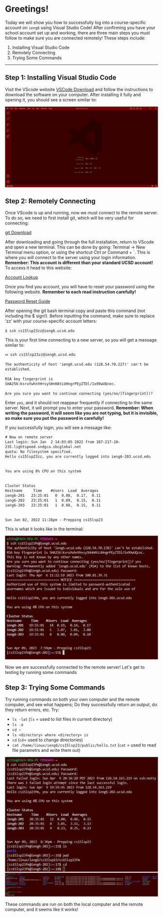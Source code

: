 # **Greetings!**
Today we will show you how to successfully log into a course-specific account on `ieng6` using Visual Studio Code! After confirming you have your school account set up and working, there are three main steps you must follow to make sure you are connected remotely! These steps include: 

1. Installing Visual Studio Code
2. Remotely Connecting
3. Trying Some Commands

---
## Step 1: Installing Visual Studio Code
Visit the VScode website [VSCode Download](https://visualstudio.microsoft.com/downloads/) and follow the instructions to download the software on your computer. After installing it fully and opening it, you should see a screen similar to: 

![Image](Screenshot_2023-04-06_103432.png)
## Step 2: Remotely Connecting
Once VScode is up and running, now we must connect to the remote server. To do so, we need to first install git, which will be very useful for connecting:

[git Download](https://gitforwindows.org/)

After downloading and going through the full installation, return to VScode and open a new terminal. This can be done by going: Terminal → New Terminal menu option, or using the shortcut Ctrl or Command + `. This is where you will connect to the server using your login information. **Remember: This account is different than your standard UCSD account!** To access it head to this website: 

[Account Lookup](https://sdacs.ucsd.edu/~icc/index.php)

Once you find you account, you will have to reset your password using the following website. **Remember to each read instruction carefully!**

[Password Reset Guide](https://drive.google.com/file/d/17IDZn8Qq7Q0RkYMxdiIR0o6HJ3B5YqSW/view)

After opening the git bash terminal copy and paste this command (not including the $ sign!). Before inputting the command, make sure to replace ‘zz’ with your course-specific account letters:

`$ ssh cs15lsp23zz@ieng6.ucsd.edu`

This is your first time connecting to a new server, so you will get a message similar to:

```
⤇ ssh cs15lsp23zz@ieng6.ucsd.edu

The authenticity of host 'ieng6.ucsd.edu (128.54.70.227)' can't be established.

RSA key fingerprint is SHA256:ksruYwhnYH+sySHnHAtLUHngrPEyZTDl/1x99wUQcec.

Are you sure you want to continue connecting (yes/no/[fingerprint])?
```
Enter `yes`, and it should not reappear frequently if connecting to the same server. Next, it will prompt you to enter your password. **Remember: When writing the password, it will seem like you are not typing, but it is invisible, so make sure you put the password in carefully!**

If you successfully login, you will see a message like:
```
# Now on remote server
Last login: Sun Jan  2 14:03:05 2022 from 107-217-10-235.lightspeed.sndgca.sbcglobal.net
quota: No filesystem specified.
Hello cs15lsp23zz, you are currently logged into ieng6-203.ucsd.edu


You are using 0% CPU on this system


Cluster Status 
Hostname     Time    #Users  Load  Averages  
ieng6-201   23:25:01   0  0.08,  0.17,  0.11
ieng6-202   23:25:01   1  0.09,  0.15,  0.11
ieng6-203   23:25:01   1  0.08,  0.15,  0.11


Sun Jan 02, 2022 11:28pm - Prepping cs15lsp23

```
This is what it looks like in the terminal:

![Image](Screenshot_2023-04-09_202044.png)

Now we are successfully connected to the remote server! Let's get to testing by running some commands


## Step 3: Trying Some Commands
Try running commands on both your own computer and the remote computer, and see what happens; Do they successfully return an output, do they return errors, etc.
Try:
* `ls -lat`  (`ls` = used to list files in current directory)
* `ls -a`
* `cd ~`
* `ls <directory> where <directory> is `
* `cd`  (`cd`= used to change directories)
* `cat /home/linux/ieng6/cs15lsp23/public/hello.txt`  (`cat` = used to read file parametrs and write them out)


![Image](Screenshot_2023-04-09_203824.png)
![Image](Screenshot_2023-04-09_203812.png)

These commands are run on both the local computer and the remote computer, and it seems like it works!
